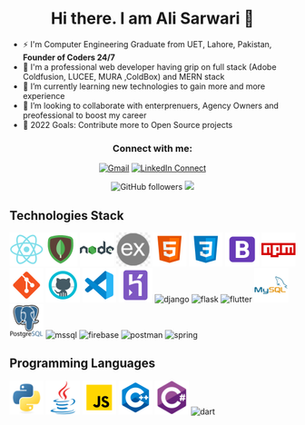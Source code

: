 <div align="center">

# Hi there. I am Ali Sarwari 👋

</div>

- ⚡ I'm Computer Engineering Graduate from UET, Lahore, Pakistan, **Founder of Coders 24/7**
- 🧩 I'm a professional web developer having grip on full stack (Adobe Coldfusion, LUCEE, MURA ,ColdBox) and MERN stack
- 🌱 I’m currently learning new technologies to gain more and more experience
- 👯 I’m looking to collaborate with enterprenuers, Agency Owners and preofessional to boost my career
- 🥅 2022 Goals: Contribute more to Open Source projects

<div align="center">

### Connect with me:

[![Gmail](https://img.shields.io/badge/-Send%20Mail-black?color=14171A&logo=gmail "mg0020@bjs-softsolution.com")](mailto:mg0020@bjs-softsolution.com?subject=From%20GitHub&body=Hi,%20there.%20Found%20you%20from%20GitHub.)
[![LinkedIn Connect](https://img.shields.io/badge/-Connect-black?color=14171A&logo=linkedin)](https://www.linkedin.com/in/)

![GitHub followers](https://img.shields.io/github/followers/M-Usman-Tahir?label=follow&style=social "Follow on Github")
![](https://komarev.com/ghpvc/?username=M-Usman-Tahir)

</div>

## Technologies Stack

<p align="left">
    
  
<img align="left" alt="React" src="https://raw.githubusercontent.com/sachinverma53121/sachinverma53121/master/icons/react.png" width="60" height="60"/>

<img style="margin: auto;" src="https://raw.githubusercontent.com/sachinverma53121/sachinverma53121/master/icons/mongo.png" alt=mongoDB width="60" height="60"/>
<img style="margin: auto;" src="https://raw.githubusercontent.com/sachinverma53121/sachinverma53121/master/icons/node.png" alt=node width="60" height="60"/>

<img style="margin: auto;" src="https://raw.githubusercontent.com/sachinverma53121/sachinverma53121/master/icons/express.png" alt=Express width="60" height="60"/>
<img style="margin: auto;" src="https://raw.githubusercontent.com/sachinverma53121/sachinverma53121/master/icons/html5.png" alt=html5 width="60" height="60"/>
  
<img style="margin: auto;" src="https://raw.githubusercontent.com/sachinverma53121/sachinverma53121/master/icons/css3.png" alt=css3 width="60" height="60"/>

<img style="margin: auto;" src="https://raw.githubusercontent.com/sachinverma53121/sachinverma53121/master/icons/bootstrap.png" alt=bootstrap width="60" height="60"/>

<img style="margin: auto;" src="https://raw.githubusercontent.com/sachinverma53121/sachinverma53121/master/icons/npm.png" alt=npm width="60" height="60"/>

<img style="margin: auto;" src="https://raw.githubusercontent.com/sachinverma53121/sachinverma53121/master/icons/git.png" alt=git width="60" height="60"/>

<img style="margin: auto;" src="https://raw.githubusercontent.com/sachinverma53121/sachinverma53121/master/icons/github.png" alt=github width="60" height="60"/>

<img style="margin: auto;" src="https://raw.githubusercontent.com/sachinverma53121/sachinverma53121/master/icons/vsc.png" alt=vs width="60" height="60"/>

<img style="margin: auto;" src="https://raw.githubusercontent.com/sachinverma53121/sachinverma53121/master/icons/heroku.png" alt=vs width="60" height="60"/>

<img src="https://cdn.worldvectorlogo.com/logos/django.svg" alt="django" width="60" height="60"/>

<img src="https://www.vectorlogo.zone/logos/pocoo_flask/pocoo_flask-icon.svg" alt="flask" width="60" height="60"/>

<img src="https://www.vectorlogo.zone/logos/flutterio/flutterio-icon.svg" alt="flutter" width="60" height="60"/>

<img src="https://raw.githubusercontent.com/devicons/devicon/master/icons/mysql/mysql-original-wordmark.svg" alt="mysql" width="60" height="60"/>

<img src="https://raw.githubusercontent.com/devicons/devicon/master/icons/postgresql/postgresql-original-wordmark.svg" alt="postgresql" width="60" height="60"/>

<img src="https://www.svgrepo.com/show/303229/microsoft-sql-server-logo.svg" alt="mssql" width="60" height="60"/>

<img src="https://www.vectorlogo.zone/logos/firebase/firebase-icon.svg" alt="firebase" width="60" height="60"/>

<img src="https://www.vectorlogo.zone/logos/getpostman/getpostman-icon.svg" alt="postman" width="60" height="60"/>

<img src="https://www.vectorlogo.zone/logos/springio/springio-icon.svg" alt="spring" width="60" height="60"/>

</p>

<h2>Programming Languages </h2>
<p align="left">
  <img src="https://raw.githubusercontent.com/devicons/devicon/master/icons/python/python-original.svg" alt="python" width="60" height="60"/>
  <img src="https://raw.githubusercontent.com/devicons/devicon/master/icons/java/java-original.svg" alt="java" width="60" height="60"/>
  <img style="margin: auto;" src="https://raw.githubusercontent.com/sachinverma53121/sachinverma53121/master/icons/js.png" alt=javascript width="60" height="60"/>
  <img src="https://raw.githubusercontent.com/sachinverma53121/sachinverma53121/master/icons/cpp.png" alt="c++" width="60" height="60"/>
  <img src="https://raw.githubusercontent.com/devicons/devicon/master/icons/csharp/csharp-original.svg" alt="csharp" width="60" height="60"/>
  <img src="https://www.vectorlogo.zone/logos/dartlang/dartlang-icon.svg" alt="dart" width="60" height="60"/>
</p>
